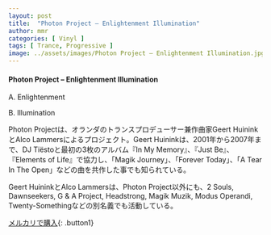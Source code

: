 ```yaml
---
layout: post
title:  "Photon Project – Enlightenment Illumination"
author: mmr
categories: [ Vinyl ]
tags: [ Trance, Progressive ]
image: ../assets/images/Photon Project – Enlightenment Illumination.jpg
---
```


#### Photon Project – Enlightenment Illumination

A. Enlightenment

B. Illumination

Photon Projectは、オランダのトランスプロデューサー兼作曲家Geert HuininkとAlco Lammersによるプロジェクト。Geert Huininkは、2001年から2007年まで、DJ Tiëstoと最初の3枚のアルバム『In My Memory』、『Just Be』、『Elements of Life』で協力し、「Magik Journey」、「Forever Today」、「A Tear In The Open」などの曲を共作した事でも知られている。

Geert HuininkとAlco Lammersは、Photon Project以外にも、2 Souls, Dawnseekers, G & A Project, Headstrong, Magik Muzik, Modus Operandi, Twenty-Somethingなどの別名義でも活動している。



[メルカリで購入](https://jp.mercari.com/item/m84306913921){: .button1}

